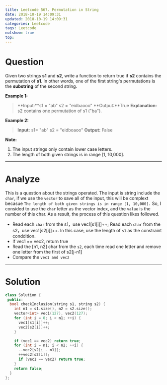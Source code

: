 ```yaml
---
title: Leetcode 567. Permutation in String
date: 2018-10-19 14:09:31
updated: 2018-10-19 14:09:31
categories: Leetcode
tags: Leetcode
notshow: true
top:
---
```


# Question

Given two strings **s1** and **s2**, write a function to return true if **s2** contains the permutation of **s1**. In other words, one of the first string's permutations is the **substring** of the second string.

**Example 1:** 
> **Input:**s1 = "ab" s2 = "eidbaooo"
> **Output:**True
> **Explanation:** s2 contains one permutation of s1 ("ba").

**Example 2:**

> **Input:** s1= "ab" s2 = "eidboaoo"
> **Output:** False

**Note:**

1. The input strings only contain lower case letters.
2. The length of both given strings is in range [1, 10,000].

<!--more-->

---

# Analyze

This is a question about the strings operated. The input is string include the `char`, if we use the `vector` to save all of the input, this will be complext becasue `The length of both given strings is in range [1, 10,000].` So, I consided to use the `char` letter as the vector index, and the `value` is the number of this char. As a result, the process of this question likes followed.

- Read each `char` from the s1，use vec1[s1[i]]++; Read each `char` from the s2，use vec1[s2[i]]++. In this case, use the length of `s1` as the constraint conddition.
- If vec1 == vec2, return true
- Read the [n1, n2] char from the `s2`, each time read one letter and remove one letter from the first of s2[j-n1]
- Compare the `vec1 and vec2`

---

# Solution

```cpp
class Solution {
 public:
  bool checkInclusion(string s1, string s2) {
    int n1 = s1.size(), n2 = s2.size();
    vector<int> vec1(127), vec2(127);
    for (int i = 0; i < n1; ++i) {
      vec1[s1[i]]++;
      vec2[s2[i]]++;
    }

    if (vec1 == vec2) return true;
    for (int i = n1; i < n2; ++i) {
      --vec2[s2[i - n1]];
      ++vec2[s2[i]];
      if (vec1 == vec2) return true;
    }
    return false;
  }
};
```